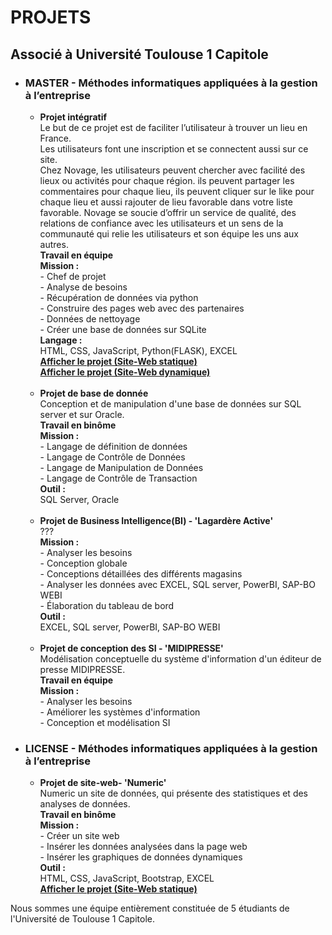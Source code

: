 # PROJETS

<H2>Associé à Université Toulouse 1 Capitole </H2>
<ul>
  <li>
    <H3>MASTER - Méthodes informatiques appliquées à la gestion à l’entreprise</H3>
    <ul>
      <li>
        <strong>Projet intégratif</strong><br/>
        Le but de ce projet est de faciliter l’utilisateur à trouver un lieu en France.<br/>
        Les utilisateurs font une inscription et se connectent aussi sur ce site.<br/>
        Chez Novage, les utilisateurs peuvent chercher avec facilité des lieux ou activités pour chaque région. ils peuvent partager les commentaires pour chaque lieu, ils peuvent cliquer sur le like pour chaque lieu et aussi rajouter de lieu favorable dans votre liste favorable.
        Novage se soucie d’offrir un service de qualité, des relations de confiance avec les utilisateurs et un sens de la communauté qui relie les utilisateurs et son équipe les uns aux autres.<br/>
        <strong>Travail en équipe</strong><br/>
        <strong>Mission : <br/></strong>
        - Chef de projet<br/>
        - Analyse de besoins <br/>
        - Récupération de données via python<br/>
        - Construire des pages web avec des partenaires<br/>
        - Données de nettoyage<br/>
        - Créer une base de données sur SQLite<br/>
        <strong>Langage : </strong><br/>
        HTML, CSS, JavaScript, Python(FLASK), EXCEL<br/>
        <strong><a href="https://novageg9.github.io/Novage/">Afficher le projet (Site-Web statique)</a></strong><BR>
        <strong><a href="https://github.com/NovageG9/Novage2">Afficher le projet (Site-Web dynamique)</a></strong><BR>
      </li>
    </ul>
    <br>
    <ul>
      <li>
        <strong>Projet de base de donnée</strong><br/>
        Conception et de manipulation d'une base de données sur SQL server et sur Oracle. <br/>
        <strong>Travail en binôme</strong><br/>
        <strong>Mission : <br/></strong>
        - Langage de définition de données<br/>
        - Langage de Contrôle de Données <br/>
        - Langage de Manipulation de Données<br/>
        - Langage de Contrôle de Transaction<br/>
        <strong>Outil : </strong><br/>
        SQL Server, Oracle<br/>
        </li>
    </ul>
    <br>
    <ul>
      <li>
        <strong>Projet de Business Intelligence(BI) - 'Lagardère Active'</strong><br/>
        ??? <br/>
        <strong>Mission : <br/></strong>
        - Analyser les besoins<br/>
        - Conception globale <br/>
        - Conceptions détaillées des différents magasins<br/>
        - Analyser les données avec EXCEL, SQL server, PowerBI, SAP-BO WEBI<br/>
        - Élaboration du tableau de bord<br/>
        <strong>Outil : </strong><br/>
        EXCEL, SQL server, PowerBI, SAP-BO WEBI<br/>
        </li>
    </ul>
    <br>
    <ul>
      <li>
        <strong>Projet de conception des SI - 'MIDIPRESSE'</strong><br/>
        Modélisation conceptuelle du système d'information d'un éditeur de presse MIDIPRESSE. <br/>
        <strong>Travail en équipe</strong><br/>
        <strong>Mission : <br/></strong>
        - Analyser les besoins<br/>
        - Améliorer les systèmes d'information <br/>
        - Conception et modélisation SI<br/>
        </li>
    </ul>
  
  </li>
    
  <li>
    <H3>LICENSE - Méthodes informatiques appliquées à la gestion à l’entreprise</H3>
    <ul>
      <li>
        <strong>Projet de site-web- 'Numeric'</strong><br/>
        Numeric un site de données, qui présente des statistiques et des analyses de données. <br/>
        <strong>Travail en binôme</strong><br/>
        <strong>Mission : <br/></strong>
        - Créer un site web<br/>
        - Insérer les données analysées dans la page web <br/>
        - Insérer les graphiques de données dynamiques<br/>
        <strong>Outil : </strong><br/>
        HTML, CSS, JavaScript, Bootstrap, EXCEL<br/>
        <strong><a href="https://guaguami.github.io/L3_site-web_projet.github.io/accueil.html">Afficher le projet (Site-Web statique)</a></strong><BR>
        </li>
    </ul>

  </li>

</ul>
Nous sommes une équipe entièrement constituée de 5 étudiants de l'Université de Toulouse 1 Capitole.<BR>
